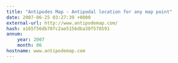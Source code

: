 ```yaml
---
title: "Antipodes Map - Antipodal location for any map point"
date: 2007-06-25 03:27:39 +0000
external-url: http://www.antipodemap.com/
hash: a165f56db78fc2ae5156dba30f578591
annum:
    year: 2007
    month: 06
hostname: www.antipodemap.com
---
```



